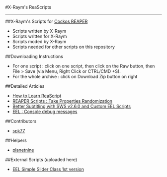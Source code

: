 #X-Raym's ReaScripts


----------


##X-Raym's Scripts for [Cockos REAPER](http://reaper.fm)
- Scripts written by X-Raym
- Scripts written for X-Raym
- Scripts moded by X-Raym
- Scripts needed for other scripts on this repository

##Downloading Instructions
- For one script : click on one script, then click on the Raw button, then File > Save (via Menu, Right Click or CTRL/CMD +S).
- For the whole archive : click on Download Zip button on right

##Detailed Articles
 - [How to Learn ReaScript](http://extremraym.com/en/learn-reascript-reaper/)
 - [REAPER Scripts : Take Properties Randomization](http://extremraym.com/reaper-randomisation-takes/)
 - [Better Subtitling with SWS v2.6.0 and Custom EEL Scripts](http://extremraym.com/subtitling-sws-2-6-0-scripts/)
 - [EEL : Console debug messages](http://forum.cockos.com/showthread.php?t=153452)

##Contributors
- [spk77](http://forum.cockos.com/member.php?u=49553)

##Helpers
- [planetnine](http://forum.cockos.com/member.php?u=6549)

##External Scripts (uploaded here)
- [EEL Simple Slider Class 1st version](http://forum.cockos.com/showthread.php?p=1435963)
